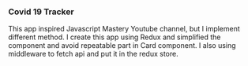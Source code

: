 ### Covid 19 Tracker
This app inspired Javascript Mastery Youtube channel, but I implement different method. I create this app using Redux and simplified the component and avoid repeatable part in Card component. I also using middleware to fetch api and put it in the redux store.
